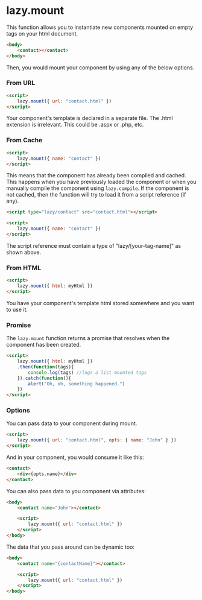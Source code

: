 # lazy.mount

This function allows you to instantiate new components mounted on empty tags on your html document.

```html
<body>
    <contact></contact>
</body>
```

Then, you would mount your component by using any of the below options.

### From URL

```html
<script>
    lazy.mount({ url: "contact.html" })
</script>
```

Your component's template is declared in a separate file. The .html extension is irrelevant. This could be  .aspx or .php, etc.

### From Cache

```html
<script>
    lazy.mount({ name: "contact" })
</script>
```
This means that the component has already been compiled and cached. This happens when you have previously loaded the component or when you manually compile the component using `lazy.compile`. If the component is not cached, then the function will try to load it from a script reference (if any).

```html
<script type="lazy/contact" src="contact.html"></script>

<script>
    lazy.mount({ name: "contact" })
</script>
```

The script reference must contain a type of "lazy/[your-tag-name]" as shown above.

### From HTML

```html
<script>
    lazy.mount({ html: myHtml })
</script>
```

You have your component's template html stored somewhere and you want to use it.

### Promise

The `lazy.mount` function returns a promise that resolves when the component has been created.

```html
<script>
    lazy.mount({ html: myHtml })
    .then(function(tags){
        console.log(tags) //logs a list mounted tags
    }).catch(function(){
        alert("Oh, oh, something happened.")
    })
</script>
```

### Options

You can pass data to your component during mount.

```html
<script>
    lazy.mount({ url: "contact.html", opts: { name: "John" } })
</script>
```
And in your component, you would consume it like this:

```html
<contact>
    <div>{opts.name}</div>
</contact>
```

You can also pass data to you component via attributes:

```html
<body>
    <contact name="John"></contact>

    <script>
        lazy.mount({ url: "contact.html" })
    </script>
</body>
```

The data that you pass around can be dynamic too:

```html
<body>
    <contact name="{contactName}"></contact>

    <script>
        lazy.mount({ url: "contact.html" })
    </script>
</body>
